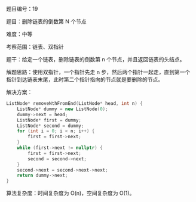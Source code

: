 题目编号：19

题目：删除链表的倒数第 N 个节点

难度：中等

考察范围：链表、双指针

题干：给定一个链表，删除链表的倒数第 n 个节点，并且返回链表的头结点。

解题思路：使用双指针，一个指针先走 n 步，然后两个指针一起走，直到第一个指针到达链表末尾，此时第二个指针指向的节点就是要删除的节点。

解决方案：

```cpp
ListNode* removeNthFromEnd(ListNode* head, int n) {
    ListNode* dummy = new ListNode(0);
    dummy->next = head;
    ListNode* first = dummy;
    ListNode* second = dummy;
    for (int i = 0; i < n; i++) {
        first = first->next;
    }
    while (first->next != nullptr) {
        first = first->next;
        second = second->next;
    }
    second->next = second->next->next;
    return dummy->next;
}
```

算法复杂度：时间复杂度为 O(n)，空间复杂度为 O(1)。